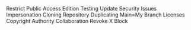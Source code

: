 Restrict Public Access Edition Testing Update Security Issues Impersonation Cloning Repository Duplicating Main=My Branch Licenses Copyright Authority Collaboration Revoke X Block